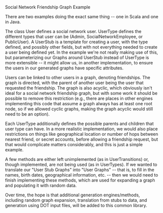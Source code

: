 Social Network Friendship Graph Example

There are two examples doing the exact same thing -- one in Scala and one in Java.

The class User defines a social network user.
UserType defines the different types that user can be (Admin, SocialNetworkEmployee, or PublicUser).
A UserStub is a template for creating a user, with the type defined, and possibly other fields, but with not everything
needed to create a user being defined yet. In the example we're not really making use of this, but parameterizing our
Graphs around UserStub instead of UserType is more extensible -- it might allow us, in another implementation,
to ensure the users in our generated graphs have specific attributes.

Users can be linked to other users in a graph, denoting friendships. The graph is directed, with the parent of another
user being the user that requested the friendship.
The graph is also acyclic, which obviously isn't ideal for a social network friendship graph, but with some work it 
should be possible to remove this restriction (e.g., there are places in other engines implementing this code that
assume a graph always has at least one root node, so if we allowed cyclic graphs, making the graph acyclic would still
need to be an option).

Each UserType additionally defines the possible parents and children that user type can have.
In a more realistic implementation, we would also place restrictions on things like geographical location or number of
hops between nearest friend, or secret accounts, before allowing a friendship request, but that would complicate
matters considerably, and this is just a simple example.

A few methods are either left unimplemented (as in UserTransitions)
or, though implemented, are not being used (as in UserTypes).
If we wanted to translate our "User Stub Graphs" into "User Graphs" -- that is, to fill in the names, birth dates,
geographical information, etc. -- then we would need to finish implementing these methods, which are used for expanding
a graph and populating it with random data.

Over time, the hope is that additional generation engines/methods, including random graph expansion,
translation from stubs to data, and generation using DOT input files, will be added to this common library.

